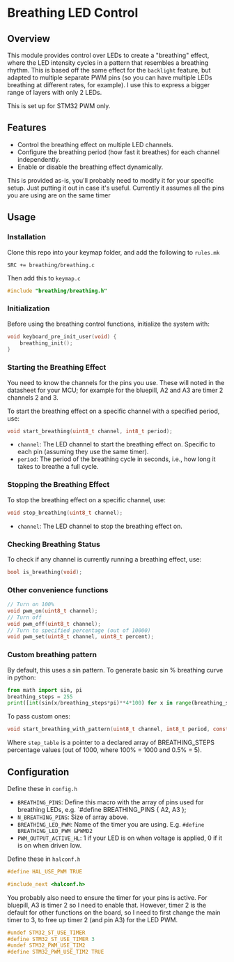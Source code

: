 # Breathing LED Control

## Overview

This module provides control over LEDs to create a "breathing" effect, where the LED intensity cycles in a pattern that resembles a breathing rhythm.
This is based off the same effect for the `backlight` feature, but adapted to multiple separate PWM pins (so you can have multiple LEDs breathing at different rates, for example). I use this to express a bigger range of layers with only 2 LEDs.

This is set up for STM32 PWM only.

## Features

- Control the breathing effect on multiple LED channels.
- Configure the breathing period (how fast it breathes) for each channel independently.
- Enable or disable the breathing effect dynamically.

This is provided as-is, you'll probably need to modify it for your
specific setup. Just putting it out in case it's useful.
Currently it assumes all the pins you are using are on the same timer

## Usage

### Installation
Clone this repo into your keymap folder, and add the following to
`rules.mk`

```make
SRC += breathing/breathing.c
```

Then add this to `keymap.c`

```c
#include "breathing/breathing.h"
```

### Initialization

Before using the breathing control functions, initialize the system with:

```c
void keyboard_pre_init_user(void) {
    breathing_init();
}
```

### Starting the Breathing Effect

You need to know the channels for the pins you use. These will noted in the
datasheet for your MCU; for example for the bluepill, A2 and A3 are timer
2 channels 2 and 3.

To start the breathing effect on a specific channel with a specified period, use:

```c
void start_breathing(uint8_t channel, int8_t period);
```

- `channel`: The LED channel to start the breathing effect on. Specific to
  each pin (assuming they use the same timer).
- `period`: The period of the breathing cycle in seconds, i.e., how long it takes to
  breathe a full cycle.

### Stopping the Breathing Effect

To stop the breathing effect on a specific channel, use:

```c
void stop_breathing(uint8_t channel);
```

- `channel`: The LED channel to stop the breathing effect on.

### Checking Breathing Status

To check if any channel is currently running a breathing effect, use:

```c
bool is_breathing(void);
```

### Other convenience functions
```c
// Turn on 100%
void pwm_on(uint8_t channel);
// Turn off
void pwm_off(uint8_t channel);
// Turn to specified percentage (out of 10000)
void pwm_set(uint8_t channel, uint8_t percent);
```

### Custom breathing pattern

By default, this uses a sin pattern.
To generate basic sin % breathing curve in python:

```python
from math import sin, pi
breathing_steps = 255
print([int(sin(x/breathing_steps*pi)**4*100) for x in range(breathing_steps)])
```

To pass custom ones:

```c
void start_breathing_with_pattern(uint8_t channel, int8_t period, const uint16_t *step_table);
```

Where `step_table` is a pointer to a declared array of BREATHING_STEPS percentage values
(out of 1000, where 100% = 1000 and 0.5% = 5).

## Configuration

Define these in `config.h`

- `BREATHING_PINS`: Define this macro with the array of pins used for breathing LEDs, e.g. `#define BREATHING_PINS { A2, A3 }; 
- `N_BREATHING_PINS`: Size of array above.
- `BREATHING_LED_PWM`: Name of the timer you are using. E.g. `#define BREATHING_LED_PWM &PWMD2`
- `PWM_OUTPUT_ACTIVE_HL`: 1 if your LED is on when voltage is applied,
  0 if it is on when driven low.
<!-- - `MAX_BREATHING_CHANNELS`: The maximum number of channels that can be controlled. Defaults to 4, which is probably the number of channels that timer has anyway.  -->
<!-- - `BREATHING_STEPS`: The number of steps in the breathing curve. -->

Define these in `halconf.h`

```c
#define HAL_USE_PWM TRUE

#include_next <halconf.h>
```

You probably also need to ensure the timer for your pins is active. For
bluepill, A3 is timer 2 so I need to enable that. However, timer 2 is the
default for other functions on the board, so I need to first change the main timer to 3, to free up timer 2 (and pin A3) for the LED PWM.

```c
#undef STM32_ST_USE_TIMER
#define STM32_ST_USE_TIMER 3
#undef STM32_PWM_USE_TIM2
#define STM32_PWM_USE_TIM2 TRUE
```
